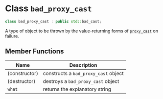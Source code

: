 # Class `bad_proxy_cast`

```cpp
class bad_proxy_cast : public std::bad_cast;
```

A type of object to be thrown by the value-returning forms of [`proxy_cast`](basic_facade_builder/support_rtti.md) on failure.

## Member Functions

| Name          | Description                          |
| ------------- | ------------------------------------ |
| (constructor) | constructs a `bad_proxy_cast` object |
| (destructor)  | destroys a `bad_proxy_cast` object   |
| `what`        | returns the explanatory string       |
